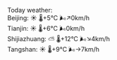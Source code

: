 Today weather:  
Beijing: ☀️ 🌡️+5°C 🌬️↗0km/h  
Tianjin: ☀️ 🌡️+6°C 🌬️0km/h  
Shijiazhuang: ⛅️  🌡️+12°C 🌬️↘4km/h  
Tangshan: ☀️ 🌡️+9°C 🌬️→7km/h  
